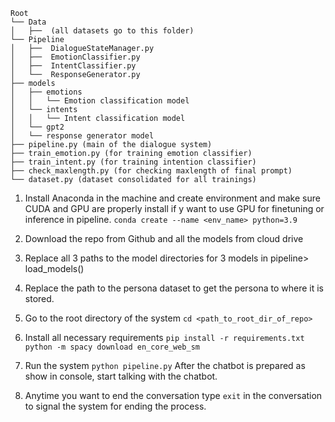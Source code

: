 ```
Root
└── Data 
│   ├──  (all datasets go to this folder)
└── Pipeline
│   ├──  DialogueStateManager.py
│   ├──  EmotionClassifier.py
│   ├──  IntentClassifier.py
│   └──  ResponseGenerator.py
├── models
│   ├── emotions
│   │	└── Emotion classification model
│   └── intents
│   │	└── Intent classification model
│   └── gpt2
│	└── response generator model
├── pipeline.py (main of the dialogue system)
├── train_emotion.py (for training emotion classifier)
├── train_intent.py (for training intention classifier)
├── check_maxlength.py (for checking maxlength of final prompt)
└── dataset.py (dataset consolidated for all trainings)
```


1.	Install Anaconda in the machine and create environment  and make sure CUDA and GPU are properly install if y want to use GPU for finetuning or inference in pipeline.
`conda create --name <env_name> python=3.9`
2.	Download the repo from Github and all the models from cloud drive
3.	Replace all 3 paths to the model directories for 3 models in pipeline> load_models() 
4.	Replace the path to the persona dataset to get the persona to where it is stored.
5.	Go to the root directory of the system
`cd <path_to_root_dir_of_repo>`
6.	Install all necessary requirements
`pip install -r requirements.txt`
`python -m spacy download en_core_web_sm`
7.	Run the system
`python pipeline.py`
After the chatbot is prepared as show in console, start talking with the chatbot.

8.	Anytime you want to end the conversation type `exit` in the conversation to signal the system for ending the process.
